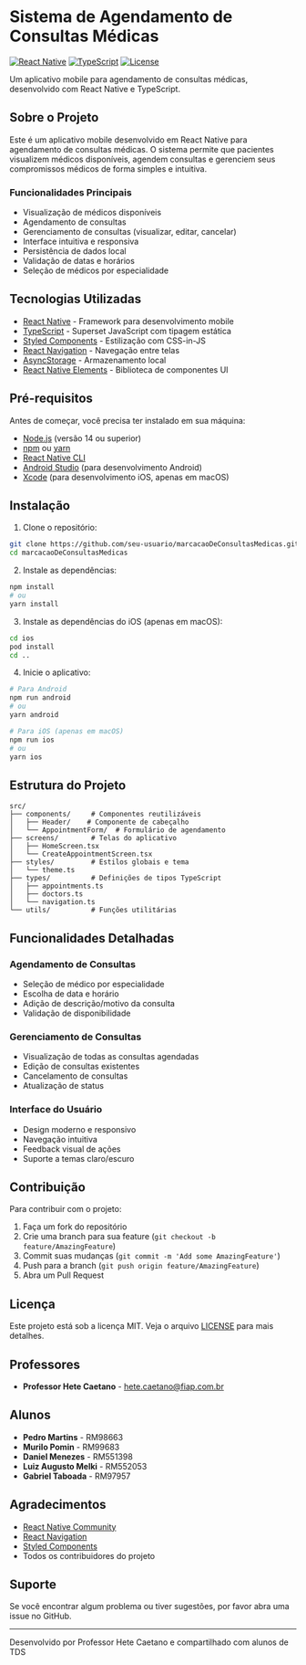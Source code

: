 # Sistema de Agendamento de Consultas Médicas

[![React Native](https://img.shields.io/badge/React%20Native-0.72.0-blue.svg)](https://reactnative.dev/)
[![TypeScript](https://img.shields.io/badge/TypeScript-4.9.0-blue.svg)](https://www.typescriptlang.org/)
[![License](https://img.shields.io/badge/License-MIT-green.svg)](LICENSE)

Um aplicativo mobile para agendamento de consultas médicas, desenvolvido com React Native e TypeScript.

## Sobre o Projeto

Este é um aplicativo mobile desenvolvido em React Native para agendamento de consultas médicas. O sistema permite que pacientes visualizem médicos disponíveis, agendem consultas e gerenciem seus compromissos médicos de forma simples e intuitiva.

### Funcionalidades Principais

- Visualização de médicos disponíveis
- Agendamento de consultas
- Gerenciamento de consultas (visualizar, editar, cancelar)
- Interface intuitiva e responsiva
- Persistência de dados local
- Validação de datas e horários
- Seleção de médicos por especialidade

## Tecnologias Utilizadas

- [React Native](https://reactnative.dev/) - Framework para desenvolvimento mobile
- [TypeScript](https://www.typescriptlang.org/) - Superset JavaScript com tipagem estática
- [Styled Components](https://styled-components.com/) - Estilização com CSS-in-JS
- [React Navigation](https://reactnavigation.org/) - Navegação entre telas
- [AsyncStorage](https://react-native-async-storage.github.io/async-storage/) - Armazenamento local
- [React Native Elements](https://reactnativeelements.com/) - Biblioteca de componentes UI

## Pré-requisitos

Antes de começar, você precisa ter instalado em sua máquina:
- [Node.js](https://nodejs.org/) (versão 14 ou superior)
- [npm](https://www.npmjs.com/) ou [yarn](https://yarnpkg.com/)
- [React Native CLI](https://reactnative.dev/docs/environment-setup)
- [Android Studio](https://developer.android.com/studio) (para desenvolvimento Android)
- [Xcode](https://developer.apple.com/xcode/) (para desenvolvimento iOS, apenas em macOS)

## Instalação

1. Clone o repositório:
```bash
git clone https://github.com/seu-usuario/marcacaoDeConsultasMedicas.git
cd marcacaoDeConsultasMedicas
```

2. Instale as dependências:
```bash
npm install
# ou
yarn install
```

3. Instale as dependências do iOS (apenas em macOS):
```bash
cd ios
pod install
cd ..
```

4. Inicie o aplicativo:
```bash
# Para Android
npm run android
# ou
yarn android

# Para iOS (apenas em macOS)
npm run ios
# ou
yarn ios
```

## Estrutura do Projeto

```
src/
├── components/     # Componentes reutilizáveis
│   ├── Header/    # Componente de cabeçalho
│   └── AppointmentForm/  # Formulário de agendamento
├── screens/        # Telas do aplicativo
│   ├── HomeScreen.tsx
│   └── CreateAppointmentScreen.tsx
├── styles/         # Estilos globais e tema
│   └── theme.ts
├── types/          # Definições de tipos TypeScript
│   ├── appointments.ts
│   ├── doctors.ts
│   └── navigation.ts
└── utils/          # Funções utilitárias
```

## Funcionalidades Detalhadas

### Agendamento de Consultas
- Seleção de médico por especialidade
- Escolha de data e horário
- Adição de descrição/motivo da consulta
- Validação de disponibilidade

### Gerenciamento de Consultas
- Visualização de todas as consultas agendadas
- Edição de consultas existentes
- Cancelamento de consultas
- Atualização de status

### Interface do Usuário
- Design moderno e responsivo
- Navegação intuitiva
- Feedback visual de ações
- Suporte a temas claro/escuro

## Contribuição

Para contribuir com o projeto:

1. Faça um fork do repositório
2. Crie uma branch para sua feature (`git checkout -b feature/AmazingFeature`)
3. Commit suas mudanças (`git commit -m 'Add some AmazingFeature'`)
4. Push para a branch (`git push origin feature/AmazingFeature`)
5. Abra um Pull Request

## Licença

Este projeto está sob a licença MIT. Veja o arquivo [LICENSE](LICENSE) para mais detalhes.

## Professores
- **Professor Hete Caetano** - [hete.caetano@fiap.com.br](mailto:hete.caetano@fiap.com.br)
  
## Alunos
- **Pedro Martins** - RM98663
- **Murilo Pomin** - RM99683
- **Daniel Menezes** - RM551398
- **Luiz Augusto Melki** - RM552053
- **Gabriel Taboada** - RM97957
  
## Agradecimentos

- [React Native Community](https://reactnative.dev/help)
- [React Navigation](https://reactnavigation.org/)
- [Styled Components](https://styled-components.com/)
- Todos os contribuidores do projeto

## Suporte

Se você encontrar algum problema ou tiver sugestões, por favor abra uma issue no GitHub.

---

Desenvolvido por Professor Hete Caetano e compartilhado com alunos de TDS 
